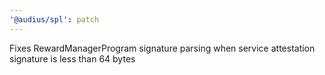 ```yaml
---
'@audius/spl': patch
---
```


Fixes RewardManagerProgram signature parsing when service attestation signature is less than 64 bytes

